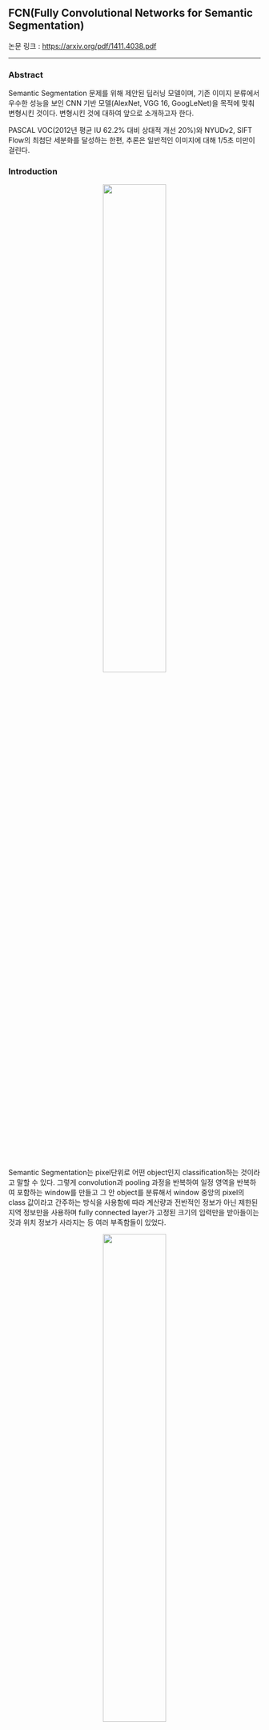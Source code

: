 ## FCN(Fully Convolutional Networks for Semantic Segmentation)

논문 링크 : https://arxiv.org/pdf/1411.4038.pdf

-------------------

### Abstract
Semantic Segmentation 문제를 위해 제안된 딥러닝 모델이며, 기존 이미지 분류에서 우수한 성능을 보인 CNN 기반 모델(AlexNet, VGG 16, GoogLeNet)을 목적에 맞춰 변형시킨 것이다. 변형시킨 것에 대하여 앞으로 소개하고자 한다.

PASCAL VOC(2012년 평균 IU 62.2% 대비 상대적 개선 20%)와 NYUDv2, SIFT Flow의 최첨단 세분화를 달성하는 한편, 추론은 일반적인 이미지에 대해 1/5초 미만이 걸린다.

### Introduction

<p align="center"><img src="https://user-images.githubusercontent.com/45933225/84623921-4bdd6600-af1b-11ea-8838-eabfa4b05661.png" width="50%"></p>

Semantic Segmentation는 pixel단위로 어떤 object인지 classification하는 것이라고 말할 수 있다.
그렇게 convolution과 pooling 과정을 반복하여 일정 영역을 반복하여 포함하는 window를 만들고 그 안 object를 분류해서 window 중앙의 pixel의 class 값이라고 간주하는 방식을 사용함에 따라 계산량과 전반적인 정보가 아닌 제한된 지역 정보만을 사용하며 fully connected layer가 고정된 크기의 입력만을 받아들이는 것과 위치 정보가 사라지는 등 여러 부족함들이 있었다.

<p align="center"><img src="https://user-images.githubusercontent.com/45933225/84623931-53047400-af1b-11ea-8f5d-1cc013d6cdbc.png" width="50%"></p>

따라서 이 논문에서는 local feature, global feature를 모두 사용하고 계산량의 큰 비율을 차지하는 fully connected layer가 없는 아키텍처를 제안한다.

<p align="center"><img src="https://user-images.githubusercontent.com/45933225/84623948-5dbf0900-af1b-11ea-8422-0f2476a53bc2.png" width="50%"></p>

따라서 네트워크는 더 이상 특정 영상 크기를 가지지 않게 된다.

<p align="center"><img src="https://user-images.githubusercontent.com/45933225/84624005-77f8e700-af1b-11ea-977f-16f2c6c3dd53.png" width="50%"></p>

마지막으로 feature map의 크기가 매우 작아졌기 때문에 원영상 크기르 복원하는 작업으로 여기서는 skip connection 방법을 사용하였다.

### Network Architecture

##### fully convolutional layers

다음 아래와 같은 Fully Convolutional Networks(Convolution + Pooling)의 구조를 지니며, 크게 4가지 부분으로 구성됨.

<p align="center"><img src="https://user-images.githubusercontent.com/45933225/84619916-775b5300-af11-11ea-96c5-566170fb8213.png" width="50%"></p>

위 그림을 통해 AlexNet의 뒷단에 사용되던 3개의 fully connected layer를 1 x 1 convolution으로 간주한 경우를 보여주며, 이를 convolutionization이라고 부른다. 그래서 여기서 1 x 1 convolution은 기존처럼 위치 정보가 사라지는 것이 아니며 위 heatmap과 같은 위치의 score값을 확인할 수 있다.

간단하게 요약하자면, fully connected layer를 1 x 1 convolution으로 간주함에 따라 위치 정보(공간 정보)를 유지할 수 있게 되었고, 전부 convolutional network으로 구이 되기 때문에 입력 영상의 제한을 받지 않는다. 또한 patch단위로 영상을 처리하는 것이 아닌 전체 영상을 한꺼번에 처리할 수 있어서 겹치는 부분에 대한 연산을 줄일 수 있다.

##### Upsampling(Deconvolution)
Upsampling이전 shift-and-stitch 방식을 이용하는 것에 대해서 검토를 하였다. 그렇지만 Upsampling을 사용하는 것이 더 효과적이라는 것으로 결론을 함으로써 사용하지 않았다.

다음 아래 그림은 fully convolutional Network 아키텍처 구조이며 간단하게 보면 feature map의 크기가 줄어들고 커지는 것을 볼 수 있다.

<p align="center"><img src="https://user-images.githubusercontent.com/45933225/84618138-39a7fb80-af0c-11ea-8344-3938d0c30ed7.png" width="50%"></p>

1 x 1 convolution을 거치면서 얻어진 score 값을 원 영상의 크기로 확대하는 가장 간단한 방법은 bilinear interpolation을 사용하면 됨.

end-to-end 학습의 관점에서는 고정된 값을 사용하는 것이 아니라 학습을 통해서 결정하는 편이 좋다.

즉, deconvolution에 사용하는 필터의 계수는 학습을 통해서 결정되며 경우에 따라서 bilinear 필터를 학습할 수도 있고 non-linear upsampling도 가능하게 된다.

그렇지만 score를 upsampling하게 되면, 성능의 부분을 기대하기가 어려워진다. 그래서 이 부분을 개선시키고자 다음 아래 그림과 같이 'skip layer' or 'skip connection' 개념을 활용한다(두 개념 동일).

다음 아래 그림과 같이 특정 한개만의 feature map(score)만을 사용하는 것이 아니라 다른 크기를 갖는 feature map의 값도 같이 사용하는 방식을 가졌다.

<p align="center"><img src="https://user-images.githubusercontent.com/45933225/84625233-d3c46f80-af1d-11ea-966b-6d0278b89536.png" width="60%"></p>

이것을 'deep jet'이라고 하며, 이전 layer 일수록 세밀한 특징을 갖고 있기 때문에 이것을 합하면 보다 정교한 예측이 가능해진다.

따라서 다음 그림과 같은 과정으로 이루어진다.

<p align="center"><img src="https://user-images.githubusercontent.com/45933225/84621937-c9eb3e00-af16-11ea-8c08-1c5be10fc7ee.png" width="60%"></p>

여러 단계를 거치면서 feature map의 크기가 너무 작아지면 섬세한 부분이 많이 사라지게 되기 때문에 최종 과정보다 앞선 결과를 사용하여 섬세함을 보강하는 것이다.

조금 더 자세하게 확인하면 다음 아래 그림과 같다.

<p align="center"><img src="https://user-images.githubusercontent.com/45933225/84626081-73cec880-af1f-11ea-865d-e543b44b116a.png" width="60%"></p>

FCN-32s 1/32에서 32배만큼 upsample한 결과이며, FCN-16s는 아래 그림과 같이 pool5의 결과를 2배 upsample한것과 pool4의 결과를 합치고 다시 그 결과를 16배 upsample하는 것을 볼 수 있다. 이후 과정은 생략함.

따라서 위의 과정 여러 단계를 합쳐주는 과정을 거치면 다음 아래 그림과 같이 더 섬세하고 정교한 예측이 가능해진다.

<p align="center"><img src="https://user-images.githubusercontent.com/45933225/84622358-c1dfce00-af17-11ea-969d-668aaccccd5c.png" width="50%"></p>

위 예시에서 stride 32와 8 부분을 보면 확연하게 차이점에 대해서 볼 수 있다.

### Results
Semantic segmentation은 대표적으로 장면 이해(scene understanding)을 위한 기반 기술로 로봇 비전으로 장면을 이해하는데 사용될 수 있고, 자율 주행의 영상 부분에도 적용이 가능하다.

그래서 이 논문에서 연구한 실험의 결과적으로는 다음 아래와 같이 FCN의 성능을 확인할 수 있다.

<p align="center"><img src="https://user-images.githubusercontent.com/45933225/84622750-b640d700-af18-11ea-8783-36ee7fee4ee4.png" width="50%"></p>

Ground Truth 값과 FCN의 값을 비교하면 확연하게 차이점에 대해서 볼 수 있다. 결과적으로 간단하게 한 줄로 요약하자면, Classification Network의 뒷부분에 있는 fully connected layer를 1 x 1 convolution으로 간주하는 것을 기반으로 속도 및 성능을 얻을 수 있게 되었다.

그리고 PASCAL VOC 2011 데이터를 이용하여 실험한 결과 아래 표와 같다.

<p align="center"><img src="https://user-images.githubusercontent.com/45933225/84626394-f9527880-af1f-11ea-9ea4-10292da3fa69.png" width="50%"></p>

FCN-32s 결과와 FCN-8s의 결과를 보면 정밀한 예측 개선이 되는 것을 확인할 수 있다.
